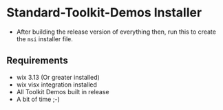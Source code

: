 # Standard-Toolkit-Demos Installer
- After building the release version of everything then, run this to create the `msi` installer file.

## Requirements
- wix 3.13 (Or greater installed)
- wix visx integration installed
- All Toolkit Demos built in release
- A bit of time ;-)